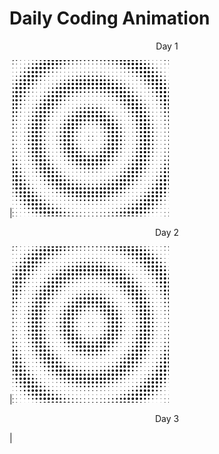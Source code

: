 # Daily Coding Animation
<p align="center>
| | | |
|:-------:|:-------:|:-------:|
|<img width="250" height="250" src="./DotMovingCircle/DotMovingCircle.gif" alt="dots1" /><p align="center">Day 1</p>|<img width="250" height="250" src="./PeriodicDotMoving/PeriodicDotMoving.gif" alt="dots2" /><p align="center">Day 2</p>|<img width="250" height="250" src="./PeriodicDotMoving/PeriodicDotMoving.gif" alt="dots3" /><p align="center">Day 3</p>|
</p>
